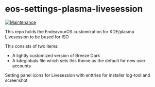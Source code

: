 # eos-settings-plasma-livesession
[![Maintenance](https://img.shields.io/maintenance/yes/2023.svg)]()

This repo holds the EndeavourOS customization for KDE/plasma Livesession to be bused for ISO

This consists of two items:
* A lightly customized version of Breeze Dark
* A kdeglobals file which sets this theme as the default for new user accounts

Setting panel icons for Livesession with enttries for installer log-tool and screenshot
